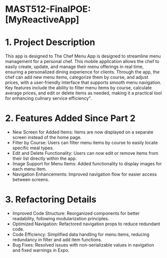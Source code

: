# MAST512-FinalPOE: [MyReactiveApp]
# 1. Project Description
This app is designed to The Chef Menu App is designed to streamline menu management for a personal chef. This mobile application allows the chef to easily create, update, and manage their menu offerings in real time, ensuring a personalized dining experience for clients. Through the app, the chef can add new menu items, categorize them by course, and adjust prices, with a user-friendly interface that supports smooth menu navigation. Key features include the ability to filter menu items by course, calculate average prices, and edit or delete items as needed, making it a practical tool for enhancing culinary service efficiency".

# 2. Features Added Since Part 2
- New Screen for Added Items: Items are now displayed on a separate screen instead of the home page.
- Filter by Course: Users can filter menu items by course to easily locate specific meal types.
- Edit and Delete Functionality: Users can now edit or remove items from their list directly within the app.
- Image Support for Menu Items: Added functionality to display images for each menu item.
- Navigation Enhancements: Improved navigation flow for easier access between screens.
# 3. Refactoring Details
- Improved Code Structure: Reorganized components for better readability, following modularization principles.
- Optimized Navigation: Refactored navigation props to reduce redundant code.
- Code Efficiency: Simplified data handling for menu items, reducing redundancy in filter and add item functions.
- Bug Fixes: Resolved issues with non-serializable values in navigation and fixed warnings in Expo.
